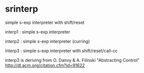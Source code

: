 # srinterp
simple s-exp interpreter with shift/reset

interp1 : simple s-exp interpreter

interp2 : simple s-exp interpreter (curring)

interp3 : simple s-exp interpreter with shift/reset/call-cc

interp3 is deriving from 	O. Danvy & A. Filinski "Abstracting Control" http://dl.acm.org/citation.cfm?id=91622
